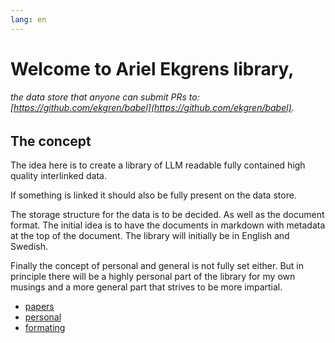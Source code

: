 ```yaml
---
lang: en
---
```

# Welcome to Ariel Ekgrens library,
###### the data store that anyone can submit PRs to: [https://github.com/ekgren/babel](https://github.com/ekgren/babel).

## The concept
The idea here is to create a library of LLM readable fully contained high quality interlinked data.  

If something is linked it should also be fully present on the data store.  

The storage structure for the data is to be decided. As well as the document format. The initial idea is to have the documents in markdown with metadata at the top of the document. The library will initially be in English and Swedish.  

Finally the concept of personal and general is not fully set either. But in principle there will be a highly personal part of the library for my own musings and a more general part that strives to be more impartial.  

- [papers](papers/index.md)
- [personal](data/personal/index.md)
- [formating](formating.md)

